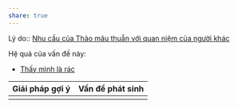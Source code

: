 ```yaml
---
share: true
---
```

Lý do:: [Nhu cầu của Thảo mâu thuẫn với quan niệm của người khác](../../Quan%20%C4%91i%E1%BB%83m,%20th%C3%A1i%20%C4%91%E1%BB%99,%20nguy%C3%AAn%20t%E1%BA%AFc%20s%E1%BB%91ng,%20%C4%91i%E1%BB%81u%20m%C3%ACnh%20th%E1%BA%A5y%20ho%E1%BA%B7c%20c%E1%BA%A3m%20nh%E1%BA%ADn/Nhu%20c%E1%BA%A7u%20c%E1%BB%A7a%20Th%E1%BA%A3o%20m%C3%A2u%20thu%E1%BA%ABn%20v%E1%BB%9Bi%20quan%20ni%E1%BB%87m%20c%E1%BB%A7a%20ng%C6%B0%E1%BB%9Di%20kh%C3%A1c.md)

Hệ quả của vấn đề này:
- [Thấy mình là rác](./Th%E1%BA%A5y%20m%C3%ACnh%20l%C3%A0%20r%C3%A1c.md)


| Giải pháp gợi ý | Vấn đề phát sinh |
| --------------- | ---------------- |
|                 |                  |
